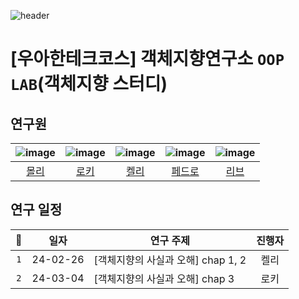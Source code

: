 ![header](https://capsule-render.vercel.app/api?type=waving&height=250&color=timeGradient&text=OOP_LAB&fontAlign=72)

# [우아한테크코스] 객체지향연구소 `OOP LAB`(객체지향 스터디)

## 연구원
|![image](https://avatars.githubusercontent.com/u/102847513?v=4)|![image](https://avatars.githubusercontent.com/u/58177929?v=4)|![image](https://avatars.githubusercontent.com/u/104609807?v=4)|![image](https://avatars.githubusercontent.com/u/31981462?v=4)|![image](https://avatars.githubusercontent.com/u/131349867?s=400&u=3d1a1539ccec1cc245897b3c874f26c7c8a823de&v=4)|
|:--:|:--:|:--:|:--:|:---:|
|[몰리](https://github.com/jminkkk)|[로키](https://github.com/HaiSeong)|[켈리](https://github.com/kelly6bf)|[페드로](https://github.com/hw0603)|[리브](https://github.com/Minjoo522)|

## 연구 일정
|📝|일자|연구 주제|진행자|
|:--:|:--:|---|:--:|
|`1`|24-02-26|[객체지향의 사실과 오해] chap 1, 2|켈리|
|`2`|24-03-04|[객체지향의 사실과 오해] chap 3|로키|


